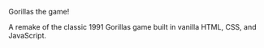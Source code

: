 Gorillas the game!

A remake of the classic 1991 Gorillas game built in vanilla HTML, CSS, and JavaScript.
